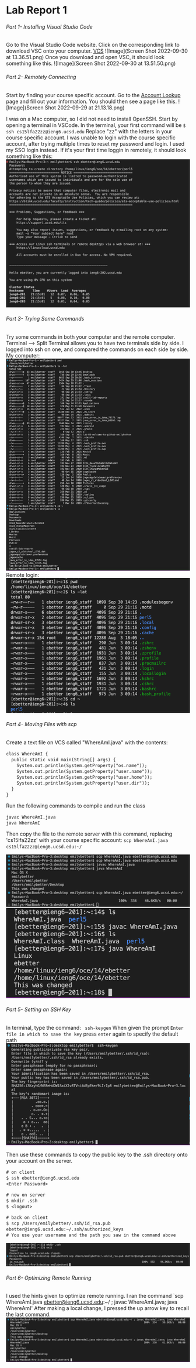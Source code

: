 # Lab Report 1

###### Part 1- Installing Visual Studio Code

Go to the Visual Studio Code website. Click on the corresponding link  to download VSC onto your computer.
[VCS](https://code.visualstudio.com/download)
![Image](Screen Shot 2022-09-30 at 13.36.51.png)
Once you download and open VSC, it should look something like this.
![Image](Screen Shot 2022-09-30 at 13.51.50.png)


###### Part 2- Remotely Connecting
Start by finding your course specific account. Go to the [Account Lookup](https://sdacs.ucsd.edu/~icc/index.php) page and fill out your information. You should then see a page like this.
![Image](Screen Shot 2022-09-29 at 21.13.18.png)


I was on a Mac computer, so I did not need to install OpenSSH. Start by opening a terminal in VSCode. In the terminal, your first command will be `$ ssh cs15lfa22zz@ieng6.ucsd.edu`
Replace "zz" with the letters in your course specific account. I was unable to login with the course specific account, after trying multiple times to reset my password and login. I used my SSO login instead. If it's your first time loggin in remotely, it should look something like this:
![Image](remote_login.png)

###### Part 3- Trying Some Commands
Try some commands in both your computer and the remote computer. Terminal --> Split Terminal allows you to have two terminals side by side. I logged into ssh on one, and compared the commands on each side by side.
My computer: 
![Image](home_commands.png)
Remote login:
![Image](remote_commands.png)

###### Part 4- Moving Files with scp
Create a text file on VCS called "WhereAmI.java" with the contents:
```
class WhereAmI {
  public static void main(String[] args) {
    System.out.println(System.getProperty("os.name"));
    System.out.println(System.getProperty("user.name"));
    System.out.println(System.getProperty("user.home"));
    System.out.println(System.getProperty("user.dir"));
  }
}
```
Run the following commands to compile and run the class
```
javac WhereAmI.java
java WhereAmI
```
Then copy the file to the remote server with this command, replacing 'cs15lfa22zz' with your course specific account:
`scp WhereAmI.java cs15lfa22zz@ieng6.ucsd.edu:~/`

![Image](home_scp.png)
![Image](remote_scp.png)

###### Part 5- Setting an SSH Key
In terminal, type the command: ` ssh-keygen`
When given the prompt `Enter file in which to save the key` press `enter` again to specify the default path 
![Image](key_gen.png)

Then use these commands to copy the public key to the .ssh directory onto your account on the server.
```
# on client
$ ssh ebetter@ieng6.ucsd.edu
<Enter Password>
```
```
# now on server
$ mkdir .ssh
$ <logout>
```
```
# back on client
$ scp /Users/emilybetter/.ssh/id_rsa.pub ebetter@ieng6.ucsd.edu:~/.ssh/authorized_keys
# You use your username and the path you saw in the command above
```
![Image](remote_key.png)

###### Part 6- Optimizing Remote Running

I used the hints given to optimize remote running. I ran the command `scp WhereAmI.java ebetter@ieng6.ucsd.edu:~/ ; javac WhereAmI.java; java WhereAmI'
After making a local change, I pressed the up arrow key to recall the last command. 
![Image](easy_change.png)
